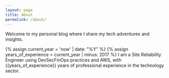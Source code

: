 ```yaml
---
layout: page
title: About
permalink: /about/
---
```


Welcome to my personal blog where I share my tech adventures and insights.

{% assign current_year = 'now' | date: "%Y" %}
{% assign years_of_experience = current_year | minus: 2017 %}
I am a Site Reliability Engineer using DevSecFinOps practices and AWS, with {{years_of_experience}} years of professional experience in the technology sector.
